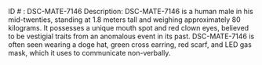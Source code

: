 ID # : DSC-MATE-7146
Description: DSC-MATE-7146 is a human male in his mid-twenties, standing at 1.8 meters tall and weighing approximately 80 kilograms. It possesses a unique mouth spot and red clown eyes, believed to be vestigial traits from an anomalous event in its past. DSC-MATE-7146 is often seen wearing a doge hat, green cross earring, red scarf, and LED gas mask, which it uses to communicate non-verbally.